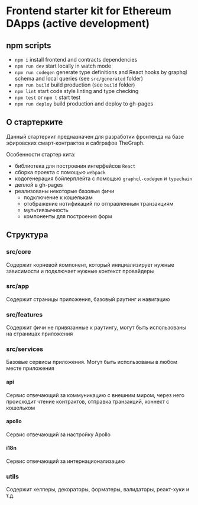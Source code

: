 # Frontend starter kit for Ethereum DApps (active development)

## npm scripts

- ```npm i``` install frontend and contracts dependencies
- ```npm run dev``` start locally in watch mode
- ```npm run codegen``` generate type definitions and React hooks by graphql schema and local queries (see `src/generated` folder)
- ```npm run build``` build production (see `build` folder)
- ```npm lint``` start code style linting and type checking
- ```npm test``` or ```npm t``` start test
- ```npm run deploy``` build production and deploy to gh-pages

## О стартерките

Данный стартеркит предназначен для разработки фронтенда на базе эфировских смарт-контрактов и сабграфов TheGraph.

Особенности стартер кита:

- библиотека для построения интерфейсов `React`
- сборка проекта с помощью `webpack`
- кодогенерация бойлерплейта с помощью `graphql-codegen` и `typechain`
- деплой в gh-pages
- реализованы некоторые базовые фичи
  - подключение к кошелькам
  - отображение нотификаций по отправленным транзакциям
  - мультиязычность
  - компоненты для построения форм

## Структура

### src/core

Содержит корневой компонент, который инициализирует нужные зависимости и подключает нужные контекст провайдеры

### src/app

Содержит страницы приложения, базовый раутинг и навигацию

### src/features

Содержит фичи не привязанные к раутингу, могут быть использованы на страницах приложения

### src/services

Базовые сервисы приложения. Могут быть использованы в любом месте приложения

#### api

Сервис отвечающий за коммуникацию с внешним миром, через него происходит чтение контрактов, отправка транзакций, коннект с кошельком

#### apollo

Сервис отвечающий за настройку Apollo

#### i18n

Сервис отвечающий за интернационализацию

### utils

Содержит хелперы, декораторы, форматеры, валидаторы, реакт-хуки и т.д.
